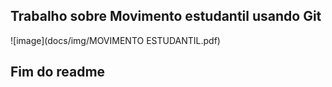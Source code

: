 ## Trabalho sobre Movimento estudantil usando Git

![image](docs/img/MOVIMENTO ESTUDANTIL.pdf)

## Fim do readme
